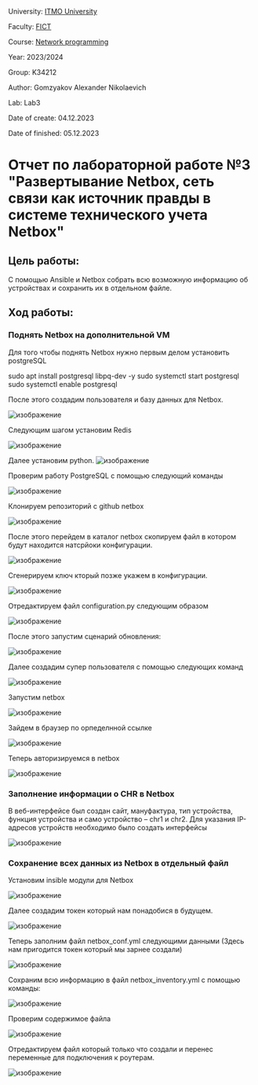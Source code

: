 University: [ITMO University](https://itmo.ru/ru/)

Faculty: [FICT](https://fict.itmo.ru)

Course: [Network programming](https://github.com/itmo-ict-faculty/network-programming)

Year: 2023/2024

Group: K34212

Author: Gomzyakov Alexander Nikolaevich

Lab: Lab3

Date of create: 04.12.2023

Date of finished: 05.12.2023

# Отчет по лабораторной работе №3 "Развертывание Netbox, сеть связи как источник правды в системе технического учета Netbox" #

## Цель работы: ##
С помощью Ansible и Netbox собрать всю возможную информацию об устройствах и сохранить их в отдельном файле.

## Ход работы: ##

### Поднять Netbox на дополнительной VM ###
Для того чтобы поднять Netbox нужно первым делом установить postgreSQL

sudo apt install postgresql libpq-dev -y
sudo systemctl start postgresql
sudo systemctl enable postgresql

После этого создадим пользователя и базу данных для Netbox.

![изображение](https://github.com/fiji6479/2023_2024-network_programming-k34212-gomzyakov_a_n/assets/71012423/16bc8a52-cfc7-4a30-974b-7811772196b8)

Следующим шагом установим Redis 

![изображение](https://github.com/fiji6479/2023_2024-network_programming-k34212-gomzyakov_a_n/assets/71012423/3c34f9f8-8597-48d8-a8e3-38dda638e363)

Далее установим python.
![изображение](https://github.com/fiji6479/2023_2024-network_programming-k34212-gomzyakov_a_n/assets/71012423/117d6622-0481-48fa-916b-25e3247f6bda)

Проверим работу PostgreSQL с помощью следующий команды 

![изображение](https://github.com/fiji6479/2023_2024-network_programming-k34212-gomzyakov_a_n/assets/71012423/02ad354a-662c-4c10-8ef0-0c1f758d61c5)

Клонируем репозиторий с github netbox

![изображение](https://github.com/fiji6479/2023_2024-network_programming-k34212-gomzyakov_a_n/assets/71012423/501bd505-e379-4136-aaec-618665ccf6fa)


После этого перейдем в каталог netbox скопируем файл в котором будут находится натсрйоки конфигурации.

![изображение](https://github.com/fiji6479/2023_2024-network_programming-k34212-gomzyakov_a_n/assets/71012423/ee0201c4-b651-45d4-bfa2-6304e5047aeb)

Сгенерируем ключ кторый позже укажем в конфигурации.

![изображение](https://github.com/fiji6479/2023_2024-network_programming-k34212-gomzyakov_a_n/assets/71012423/4b094eb9-52ff-4cef-a02b-852c7d1e6b42)

Отредактируем файл configuration.py следующим образом

![изображение](https://github.com/fiji6479/2023_2024-network_programming-k34212-gomzyakov_a_n/assets/71012423/4d6053f7-16a3-4a75-a65d-82584a524c26)

После этого запустим сценарий обновления:

![изображение](https://github.com/fiji6479/2023_2024-network_programming-k34212-gomzyakov_a_n/assets/71012423/03b698a5-aa3c-4d02-b7f8-c93219d7f7c1)

Далее создадим супер пользователя с помощью следующих команд

![изображение](https://github.com/fiji6479/2023_2024-network_programming-k34212-gomzyakov_a_n/assets/71012423/2070c228-1842-4a88-af2d-20e57526303e)

Запустим netbox

![изображение](https://github.com/fiji6479/2023_2024-network_programming-k34212-gomzyakov_a_n/assets/71012423/07dd8e09-575e-459e-9a17-b0102e8762f3)

Зайдем в браузер по орпеделнной ссылке

![изображение](https://github.com/fiji6479/2023_2024-network_programming-k34212-gomzyakov_a_n/assets/71012423/d649148d-52ae-44d5-8dd6-eaae5952cb08)

Теперь авторизируемся в netbox

![изображение](https://github.com/fiji6479/2023_2024-network_programming-k34212-gomzyakov_a_n/assets/71012423/94957c27-918b-4b93-bfc3-31251d89855a)

### Заполнение информации о CHR в Netbox ###
В веб-интерфейсе был создан сайт, мануфактура, тип устройства, функция устройства и само устройство – chr1 и chr2. Для указания IP-адресов устройств необходимо было создать интерфейсы

![изображение](https://github.com/fiji6479/2023_2024-network_programming-k34212-gomzyakov_a_n/assets/71012423/b5dbe90b-3eed-484c-85a2-793c01ad3416)

### Сохранение всех данных из Netbox в отдельный файл ###

Установим insible модули для Netbox

![изображение](https://github.com/fiji6479/2023_2024-network_programming-k34212-gomzyakov_a_n/assets/71012423/2bd78d86-1cdc-473c-9f6d-ea5e4f74a55a)

Далее создадим токен который нам понадобися в будущем.

![изображение](https://github.com/fiji6479/2023_2024-network_programming-k34212-gomzyakov_a_n/assets/71012423/488e3cf0-2b0b-40e7-9b73-a0a61d7d3afa)

Теперь заполним файл netbox_conf.yml следующими данными (Здесь нам пригодится токен который мы зарнее создали)

![изображение](https://github.com/fiji6479/2023_2024-network_programming-k34212-gomzyakov_a_n/assets/71012423/82e3ef44-d57e-4792-b0b2-5ca99729dd92)

Сохраним всю информацию в файл netbox_inventory.yml с помощью команды:

![изображение](https://github.com/fiji6479/2023_2024-network_programming-k34212-gomzyakov_a_n/assets/71012423/f4551793-8492-42b0-9260-350792305986)

Проверим содержимое файла

![изображение](https://github.com/fiji6479/2023_2024-network_programming-k34212-gomzyakov_a_n/assets/71012423/392e17d5-edc6-4102-b247-3695e57dbf94)

Отредактируем файл который только что создали и перенес переменные для подключения к роутерам.

![изображение](https://github.com/fiji6479/2023_2024-network_programming-k34212-gomzyakov_a_n/assets/71012423/53564f2a-45ea-4c29-bb64-b27b06a29f55)


